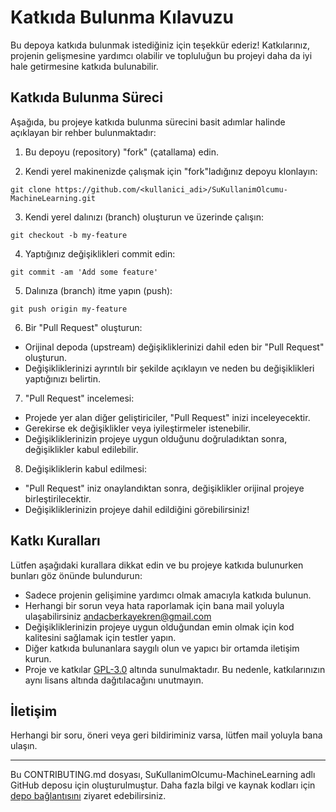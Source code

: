 # Katkıda Bulunma Kılavuzu

Bu depoya katkıda bulunmak istediğiniz için teşekkür ederiz! Katkılarınız, projenin gelişmesine yardımcı olabilir ve topluluğun bu projeyi daha da iyi hale getirmesine katkıda bulunabilir.

## Katkıda Bulunma Süreci

Aşağıda, bu projeye katkıda bulunma sürecini basit adımlar halinde açıklayan bir rehber bulunmaktadır:

1. Bu depoyu (repository) "fork" (çatallama) edin.

2. Kendi yerel makinenizde çalışmak için "fork"ladığınız depoyu klonlayın:

```console
git clone https://github.com/<kullanici_adi>/SuKullanimOlcumu-MachineLearning.git
```

3. Kendi yerel dalınızı (branch) oluşturun ve üzerinde çalışın:

```console
git checkout -b my-feature
```

4. Yaptığınız değişiklikleri commit edin:

```console
git commit -am 'Add some feature'
```

5. Dalınıza (branch) itme yapın (push):

```console
git push origin my-feature
```


6. Bir "Pull Request" oluşturun:

- Orijinal depoda (upstream) değişikliklerinizi dahil eden bir "Pull Request" oluşturun.
- Değişikliklerinizi ayrıntılı bir şekilde açıklayın ve neden bu değişiklikleri yaptığınızı belirtin.

7. "Pull Request" incelemesi:

- Projede yer alan diğer geliştiriciler, "Pull Request" inizi inceleyecektir.
- Gerekirse ek değişiklikler veya iyileştirmeler istenebilir.
- Değişikliklerinizin projeye uygun olduğunu doğruladıktan sonra, değişiklikler kabul edilebilir.

8. Değişikliklerin kabul edilmesi:

- "Pull Request" iniz onaylandıktan sonra, değişiklikler orijinal projeye birleştirilecektir.
- Değişikliklerinizin projeye dahil edildiğini görebilirsiniz!

## Katkı Kuralları

Lütfen aşağıdaki kurallara dikkat edin ve bu projeye katkıda bulunurken bunları göz önünde bulundurun:

- Sadece projenin gelişimine yardımcı olmak amacıyla katkıda bulunun.
- Herhangi bir sorun veya hata raporlamak için bana mail yoluyla ulaşabilirsiniz andacberkayekren@gmail.com
- Değişikliklerinizin projeye uygun olduğundan emin olmak için kod kalitesini sağlamak için testler yapın.
- Diğer katkıda bulunanlara saygılı olun ve yapıcı bir ortamda iletişim kurun.
- Proje ve katkılar [GPL-3.0](LICENSE) altında sunulmaktadır. Bu nedenle, katkılarınızın aynı lisans altında dağıtılacağını unutmayın.

## İletişim

Herhangi bir soru, öneri veya geri bildiriminiz varsa, lütfen mail yoluyla bana ulaşın.

---

Bu CONTRIBUTING.md dosyası, SuKullanimOlcumu-MachineLearning adlı GitHub deposu için oluşturulmuştur. Daha fazla bilgi ve kaynak kodları için [depo bağlantısını](https://github.com/aberkayekren/SuKullanimOlcumu-MachineLearning) ziyaret edebilirsiniz.
